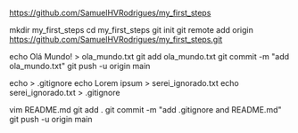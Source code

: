 https://github.com/SamuelHVRodrigues/my_first_steps

mkdir my_first_steps
cd my_first_steps
git init
git remote add origin https://github.com/SamuelHVRodrigues/my_first_steps.git

echo Olá Mundo! > ola_mundo.txt
git add ola_mundo.txt
git commit -m "add ola_mundo.txt"
git push -u origin main

echo > .gitignore
echo Lorem ipsum > serei_ignorado.txt
echo serei_ignorado.txt > .gitignore

vim README.md
git add .
git commit -m "add .gitignore and README.md"
git push -u origin main

